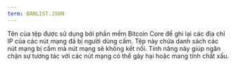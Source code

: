 ```yaml
---
term: BANLIST.JSON
---
```


Tên của tệp được sử dụng bởi phần mềm Bitcoin Core để ghi lại các địa chỉ IP của các nút mạng đã bị người dùng cấm. Tệp này chứa danh sách các nút mạng bị cấm mà nút mạng sẽ không kết nối. Tính năng này giúp ngăn chặn sự tương tác với các nút mạng có thể gây hại hoặc mang tính chất xấu.